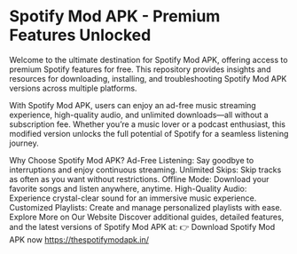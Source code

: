 # Spotify Mod APK - Premium Features Unlocked
Welcome to the ultimate destination for Spotify Mod APK, offering access to premium Spotify features for free. This repository provides insights and resources for downloading, installing, and troubleshooting Spotify Mod APK versions across multiple platforms.

With Spotify Mod APK, users can enjoy an ad-free music streaming experience, high-quality audio, and unlimited downloads—all without a subscription fee. Whether you’re a music lover or a podcast enthusiast, this modified version unlocks the full potential of Spotify for a seamless listening journey.

Why Choose Spotify Mod APK?
Ad-Free Listening: Say goodbye to interruptions and enjoy continuous streaming.
Unlimited Skips: Skip tracks as often as you want without restrictions.
Offline Mode: Download your favorite songs and listen anywhere, anytime.
High-Quality Audio: Experience crystal-clear sound for an immersive music experience.
Customized Playlists: Create and manage personalized playlists with ease.
Explore More on Our Website
Discover additional guides, detailed features, and the latest versions of Spotify Mod APK at:
👉 Download Spotify Mod APK now
https://thespotifymodapk.in/

